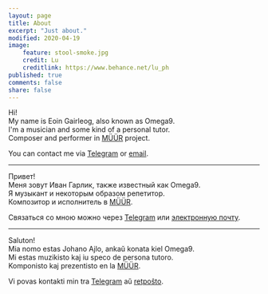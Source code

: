 ```yaml
---
layout: page
title: About
excerpt: "Just about."
modified: 2020-04-19
image:
    feature: stool-smoke.jpg
    credit: Lu
    creditlink: https://www.behance.net/lu_ph
published: true
comments: false
share: false
---
```

Hi!<br />
My name is Eoin Gairleog, also known as Omega9.<br />
I'm a musician and some kind of a personal tutor.<br />
Composer and performer in [MÜÜR](https://muur-proj.web.app/) project.<br />

You can contact me via [Telegram](http://t.me/Omega9) or [email](mailto:nullnine@gmail.com).

* * *

Привет!<br />
Меня зовут Иван Гарлик, также известный как Omega9.<br />
Я музыкант и некоторым образом репетитор.<br />
Композитор и исполнитель в [MÜÜR](https://muur-proj.web.app/).<br />

Связаться со мною можно через [Telegram](http://t.me/Omega9) или [электронную почту](mailto:nullnine@gmail.com).

* * *

Saluton!<br />
Mia nomo estas Johano Ajlo, ankaŭ konata kiel Omega9.<br />
Mi estas muzikisto kaj iu speco de persona tutoro.<br />
Komponisto kaj prezentisto en la [MÜÜR](https://muur-proj.web.app/).<br />

Vi povas kontakti min tra [Telegram](http://t.me/Omega9) aŭ [retpoŝto](mailto:nullnine@gmail.com).

<!--
<a markdown="0" href="{{ site.url }}/download" class="btn">Discography is available to download for free</a>
-->